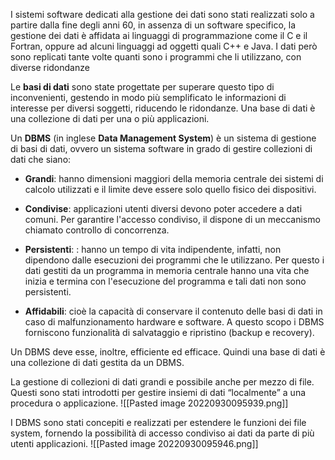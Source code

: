 I sistemi software dedicati alla gestione dei dati sono stati realizzati solo a partire dalla fine degli anni 60, in assenza di un software specifico, la gestione dei dati è affidata ai linguaggi di programmazione come il C e il Fortran, oppure ad alcuni linguaggi ad oggetti quali C++ e Java. I dati però sono replicati tante volte quanti sono i programmi che li utilizzano, con diverse ridondanze


Le **basi di dati** sono state progettate per superare questo tipo di inconvenienti, gestendo in modo più semplificato le informazioni di interesse per diversi soggetti, riducendo le ridondanze. Una base di dati è una collezione di dati per una o più applicazioni.


Un **DBMS** (in inglese **Data Management System**) è un sistema di gestione di basi di dati, ovvero un sistema software in grado di gestire collezioni di dati che siano:

- **Grandi**: hanno dimensioni maggiori della memoria centrale dei sistemi di calcolo utilizzati e il limite deve essere solo quello fisico dei dispositivi.

- **Condivise**: applicazioni utenti diversi devono poter accedere a dati comuni. Per garantire l'accesso condiviso, il dispone di un meccanismo chiamato controllo di concorrenza.

- **Persistenti**: : hanno un tempo di vita indipendente, infatti, non dipendono dalle esecuzioni dei programmi che le utilizzano. Per questo i dati gestiti da un programma in memoria centrale hanno una vita che inizia e termina con l'esecuzione del programma e tali dati non sono persistenti.

- **Affidabili**: cioè la capacità di conservare il contenuto delle basi di dati in caso di malfunzionamento hardware e software. A questo scopo i DBMS forniscono funzionalità di salvataggio e ripristino (backup e recovery).

Un DBMS deve esse, inoltre, efficiente ed efficace. Quindi una base di dati è una collezione di dati gestita da un DBMS.


La gestione di collezioni di dati grandi e possibile anche per mezzo di file. Questi sono stati introdotti per gestire insiemi di dati “localmente” a una procedura o applicazione. 
![[Pasted image 20220930095939.png]]

I DBMS sono stati concepiti e realizzati per estendere le funzioni dei file system, fornendo la possibilità di accesso condiviso ai dati da parte di più utenti applicazioni.
![[Pasted image 20220930095946.png]]